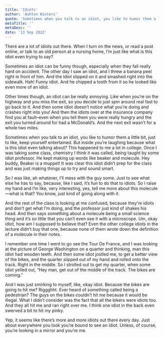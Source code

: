 ```yaml
---
title: 'Idiots'
author: 'Ashton Winters'
quote: 'Sometimes when you talk to an idiot, you like to humor them a little bit, just to like, keep yourself entertained. But inside you’re laughing because what is this idiot even talking about? This happened to me a lot in college.'
metaTitle: ''
metaDesc: ''
date: '13 Sep 2022'
---
```


There are a lot of idiots out there. When I turn on the news, or read a post online, or talk to an old person at a nursing home, I’m just like what is this idiot even trying to say?

Sometimes an idiot can be funny though, especially when they fall really hard on accident. The other day I saw an idiot, and I threw a banana peel right in front of him. And the idiot slipped on it and smashed right into the sidewalk. Hah! Funny idiot. And he chipped a tooth from it so he looked like even more of an idiot.

Other times though, an idiot can be really annoying. Like when you’re on the highway and you miss the exit, so you decide to just  spin around real fast to go back to it. And then some idiot doesn’t notice what you’re doing and crashes right into you! And then the idiots over at the insurance company find you at fault–even when you tell them you were really hungry and the exit you turned around for had a McDonald’s. And the next exit wasn’t for a whole two miles.

Sometimes when you talk to an idiot, you like to humor them a little bit, just to like, keep yourself entertained. But inside you’re laughing because what is this idiot even talking about? This happened to me a lot in college. Once I was taking some class, chemistry I think it was called, being taught by some idiot professor. He kept making up words like beaker and molecule. Hey buddy, Beaker is a muppet! It was clear this idiot didn’t prep for the class and was just making things up to try and sound smart.

So I was like, ah whatever, I’ll mess with the guy some. Just to see what else he has to say, because, like I said, it’s fun to do that to idiots. So I raise my hand and I’m like, very interesting, yes, tell me more about this molecule—what is that? You know, just kind of going along with it.

And the rest of the class is looking at me confused, because they’re idiots and don’t get what I’m doing, and the professor just kind of shakes his head. And then says something about a molecule being a small science thing and it’s so little that you can’t even see it with a microscope. Um, okay idiot, how am I supposed to believe that? Even the other college idiots in the lecture didn’t buy that one, because none of them wrote down the definition of a molecule in their notes.

I remember one time I went to go see the Tour De France, and I was looking at the picture of George Washington on a quarter and thinking, man this idiot had wooden teeth. And then some idiot jostled me, to get a better view of the bikes, and the quarter slipped out of my hand and rolled onto the track. Right in the middle. So I strolled out to get my quarter, when some idiot yelled out, “Hey man, get out of the middle of the track. The bikes are coming.”

And I was just smirking to myself, like, okay idiot. Because the bikes are going to hit me? Riggghht. Ever heard of something called being a pedestrian? The guys on the bikes couldn’t hit me because it would be illegal. What I didn’t consider was the fact that all the bikers were idiots too. And they all hit me and ran right over me. I think one idiot in the back even swerved a bit to hit my pinky.

Yep, it seems like there’s more and more idiots out there every day. Just about everywhere you look you’re bound to see an idiot. Unless, of course, you’re looking in a mirror and you’re me.
